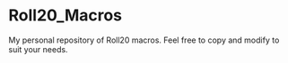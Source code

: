 # Roll20_Macros
My personal repository of Roll20 macros. Feel free to copy and modify to suit your needs.
